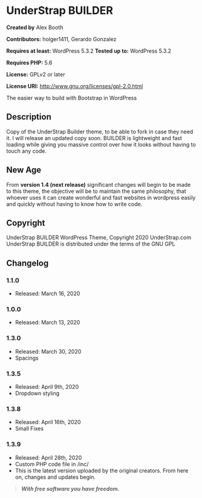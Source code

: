 # UnderStrap BUILDER

**Created by** Alex Booth

**Contributors:** holger1411, Gerardo Gonzalez

**Requires at least:** WordPress 5.3.2
**Tested up to:** WordPress 5.3.2 

**Requires PHP:** 5.6


**License:** GPLv2 or later  

**License URI:** http://www.gnu.org/licenses/gpl-2.0.html  

The easier way to build with Bootstrap in WordPress

## Description

Copy of the UnderStrap Builder theme, to be able to fork in case they need it. I will release an updated copy soon.
BUILDER is lightweight and fast loading while giving you massive control over how it looks without having to touch any code.

## New Age

From __version 1.4 (next release)__ significant changes will begin to be made to this theme, the objective will be to maintain the same philosophy, that whoever uses it can create wonderful and fast websites in wordpress easily and quickly without having to know how to write code.

## Copyright

UnderStrap BUILDER WordPress Theme, Copyright 2020 UnderStrap.com
UnderStrap BUILDER is distributed under the terms of the GNU GPL

## Changelog

### 1.1.0
* Released: March 16, 2020

### 1.0.0
* Released: March 13, 2020

### 1.3.0
* Released: March 30, 2020
* Spacings

### 1.3.5
* Released: April 9th, 2020
* Dropdown styling

### 1.3.8
* Released: April 16th, 2020
* Small Fixes

### 1.3.9
* Released: April 28th, 2020
* Custom PHP code file in /inc/
* This is the latest version uploaded by the original creators. From here on, changes and updates begin.

> ***With free software you have freedom.***
